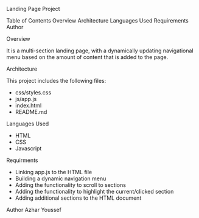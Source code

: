 
Landing Page Project

Table of Contents
Overview
Architecture
Languages Used
Requirements
Author


Overview

It is a multi-section landing page, with a dynamically updating navigational menu based on the amount of content that is added to the page.

Architecture

This project includes the following files:
- css/styles.css    
- js/app.js
- index.html
- README.md

Languages Used

- HTML
- CSS
- Javascript

Requirments
- Linking app.js to the HTML file
- Building a dynamic navigation menu
- Adding the functionality to scroll to sections
- Adding the functionality to highlight the current/clicked section
- Adding additional sections to the HTML document

Author
Azhar Youssef